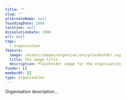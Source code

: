 ```yaml
---
title: ""
slug: ""
alternateName: null
foundingDate: 1800
location: null
dissolutionDate: 1900
url: null
tags:
  - organisation
feature:
  image: /assets/images/organisations/placeholder.svg
  title: The image title
  description: Placeholder image for the organisation
funder: []
memberOf: []
type: organisation
---
```


Organisation description...

